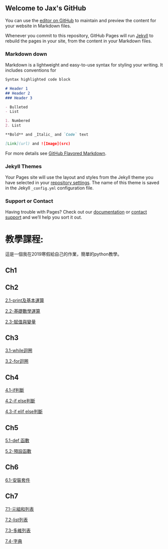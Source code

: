 ## Welcome to Jax's GitHub

You can use the [editor on GitHub](https://github.com/JaxChen1211/Winter-vacaion/edit/master/README.md) to maintain and preview the content for your website in Markdown files.

Whenever you commit to this repository, GitHub Pages will run [Jekyll](https://jekyllrb.com/) to rebuild the pages in your site, from the content in your Markdown files.

### Markdown down

Markdown is a lightweight and easy-to-use syntax for styling your writing. It includes conventions for

```markdown
Syntax highlighted code block

# Header 1
## Header 2
### Header 3

- Bulleted
- List

1. Numbered
2. List

**Bold** and _Italic_ and `Code` text

[Link](url) and ![Image](src)
```

For more details see [GitHub Flavored Markdown](https://guides.github.com/features/mastering-markdown/).

### Jekyll Themes

Your Pages site will use the layout and styles from the Jekyll theme you have selected in your [repository settings](https://github.com/JaxChen1211/Winter-vacaion/settings). The name of this theme is saved in the Jekyll `_config.yml` configuration file.

### Support or Contact

Having trouble with Pages? Check out our [documentation](https://help.github.com/categories/github-pages-basics/) or [contact support](https://github.com/contact) and we’ll help you sort it out.


# 教學課程:
這是一個我在2019寒假給自己的作業，簡單的python教學。
## Ch1
   
## Ch2
   [2.1-print及基本運算](https://jaxchen1211.github.io/Winter-vacation/2.1-print%E5%8F%8A%E5%9F%BA%E6%9C%AC%E9%81%8B%E7%AE%97.html)
   
   [2.2-基礎數學運算](https://jaxchen1211.github.io/Winter-vacation/2.2-%E5%9F%BA%E7%A4%8E%E6%95%B8%E5%AD%B8%E9%81%8B%E7%AE%97.html)
   
   [2.3-賦值與變量](https://jaxchen1211.github.io/Winter-vacation/2.3-%E8%B3%A6%E5%80%BC%E8%88%87%E8%AE%8A%E9%87%8F.html)
## Ch3
   [3.1-while迴圈](https://jaxchen1211.github.io/Winter-vacation/3.1-while%E8%BF%B4%E5%9C%88.html)
   
   [3.2-for迴圈](https://jaxchen1211.github.io/Winter-vacation/3.2-for%E8%BF%B4%E5%9C%88.html)
## Ch4
   [4.1-if判斷](https://jaxchen1211.github.io/Winter-vacation/4.1-if%E5%88%A4%E6%96%B7.html)
   
   [4.2-if else判斷](https://jaxchen1211.github.io/Winter-vacation/4.2-if%20else%E5%88%A4%E6%96%B7.html)
   
   [4.3-if elif else判斷](https://jaxchen1211.github.io/Winter-vacation/4.3-if%20elif%20else%E5%88%A4%E6%96%B7.html)
   
## Ch5
   [5.1-def 函數](https://jaxchen1211.github.io/Winter-vacation/5.1-def%20%E5%87%BD%E6%95%B8.html)
   
   [5.2-預設函數](https://jaxchen1211.github.io/Winter-vacation/5.2-%E9%A0%90%E8%A8%AD%E5%87%BD%E6%95%B8.html)
   
## Ch6
   [6.1-安裝套件](https://jaxchen1211.github.io/Winter-vacation/6.1-%E5%AE%89%E8%A3%9D%E5%A5%97%E4%BB%B6)
   
## Ch7
   [7.1-元組和列表](https://jaxchen1211.github.io/Winter-vacation/7.1-%E5%85%83%E7%B5%84%E5%92%8C%E5%88%97%E8%A1%A8)
   
   [7.2-list列表](https://jaxchen1211.github.io/Winter-vacation/7.2-list%E5%88%97%E8%A1%A8)
   
   [7.3-多維列表](https://jaxchen1211.github.io/Winter-vacation/7.3-%E5%A4%9A%E7%B6%AD%E5%88%97%E8%A1%A8)
   
   [7.4-字典](https://jaxchen1211.github.io/Winter-vacation/7.4-%E5%AD%97%E5%85%B8)
   
